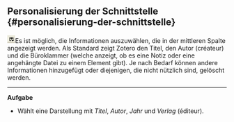## Personalisierung der Schnittstelle {#personalisierung-der-schnittstelle}

![ZoteroAjoutChamps](../assets/zoteroajoutchamps.png)Es ist möglich, die Informationen auszuwählen, die in der mittleren Spalte angezeigt werden. Als Standard zeigt Zotero den Titel, den Autor \(créateur\) und die Büroklammer \(welche anzeigt, ob es eine Notiz oder eine angehängte Datei zu einem Element gibt\). Je nach Bedarf können andere Informationen hinzugefügt oder diejenigen, die nicht nützlich sind, gelöscht werden.

---

**Aufgabe**

* Wählt eine Darstellung mit _Titel_, _Autor_, _Jahr_ und _Verlag_ \(éditeur\).



